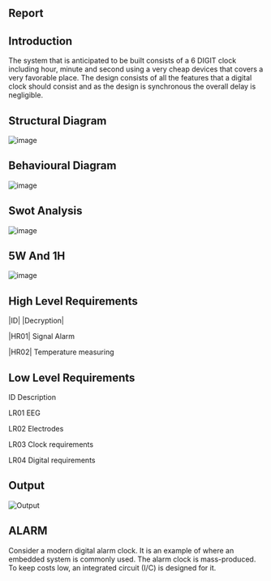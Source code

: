 Report
---------------------------------------
Introduction
---------------------------------------
The system that is anticipated to be built consists of a 6 DIGIT clock including hour, minute and second using a very cheap devices that covers a very favorable place. The design consists of all the features that a digital clock should consist and as the design is synchronous the overall delay is negligible.


Structural Diagram
--------------------------------------
![image](https://user-images.githubusercontent.com/98965702/157292421-f8a714ae-9d73-49d3-b8ed-a6a6025d18bc.png)


Behavioural Diagram
--------------------------------------
![image](https://user-images.githubusercontent.com/98965702/157292615-d6b63b53-3a9f-4f9f-a89c-6273ff9edcbd.png)


Swot Analysis
--------------------------------------
![image](https://user-images.githubusercontent.com/98965702/157292907-7939b0d4-9d24-4195-89a1-ebcf9f6476c5.png)


5W And 1H
---------------------------------------
![image](https://user-images.githubusercontent.com/98965702/157293129-81d2d628-18a6-4a04-8974-6aaf3c42c991.png)


High Level Requirements
---------------------------------------
|ID|	|Decryption|


|HR01|	Signal Alarm


|HR02|	Temperature measuring


Low Level Requirements
----------------------------------------
ID	Description


LR01	EEG 


LR02	Electrodes


LR03	Clock requirements


LR04	Digital requirements

Output
-----------------------------------
![Output](https://user-images.githubusercontent.com/98965702/157294415-f4abbc0c-a8ba-4488-9531-fc85d6f4aa96.png)


ALARM
--------------------------------
Consider a modern digital alarm clock. It is an example of where an embedded system is commonly used. The alarm clock is mass-produced. To keep costs low, an integrated circuit
(I/C) is designed for it.
